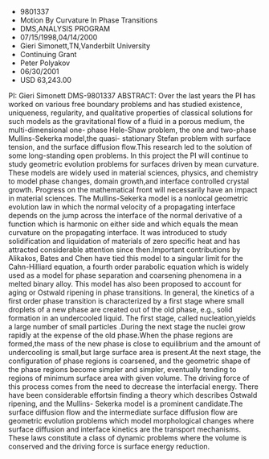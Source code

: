 
* 9801337
* Motion By Curvature In Phase Transitions
* DMS,ANALYSIS PROGRAM
* 07/15/1998,04/14/2000
* Gieri Simonett,TN,Vanderbilt University
* Continuing Grant
* Peter Polyakov
* 06/30/2001
* USD 63,243.00

PI: Gieri Simonett DMS-9801337 ABSTRACT: Over the last years the PI has worked
on various free boundary problems and has studied existence, uniqueness,
regularity, and qualitative properties of classical solutions for such models as
the gravitational flow of a fluid in a porous medium, the multi-dimensional one-
phase Hele-Shaw problem, the one and two-phase Mullins-Sekerka model,the quasi-
stationary Stefan problem with surface tension, and the surface diffusion
flow.This research led to the solution of some long-standing open problems. In
this project the PI will continue to study geometric evolution problems for
surfaces driven by mean curvature. These models are widely used in material
sciences, physics, and chemistry to model phase changes, domain growth,and
interface controlled crystal growth. Progress on the mathematical front will
necessarily have an impact in material sciences. The Mullins-Sekerka model is a
nonlocal geometric evolution law in which the normal velocity of a propagating
interface depends on the jump across the interface of the normal derivative of a
function which is harmonic on either side and which equals the mean curvature on
the propagating interface. It was introduced to study solidification and
liquidation of materials of zero specific heat and has attracted considerable
attention since then.Important contributions by Alikakos, Bates and Chen have
tied this model to a singular limit for the Cahn-Hilliard equation, a fourth
order parabolic equation which is widely used as a model for phase separation
and coarsening phenomena in a melted binary alloy. This model has also been
proposed to account for aging or Ostwald ripening in phase transitions. In
general, the kinetics of a first order phase transition is characterized by a
first stage where small droplets of a new phase are created out of the old
phase, e.g., solid formation in an undercooled liquid. The first stage, called
nucleation,yields a large number of small particles .During the next stage the
nuclei grow rapidly at the expense of the old phase.When the phase regions are
formed,the mass of the new phase is close to equilibrium and the amount of
undercooling is small,but large surface area is present.At the next stage, the
configuration of phase regions is coarsened, and the geometric shape of the
phase regions become simpler and simpler, eventually tending to regions of
minimum surface area with given volume. The driving force of this process comes
from the need to decrease the interfacial energy. There have been considerable
effortsin finding a theory which describes Ostwald ripening, and the Mullins-
Sekerka model is a prominent candidate.The surface diffusion flow and the
intermediate surface diffusion flow are geometric evolution problems which model
morphological changes where surface diffusion and interface kinetics are the
transport mechanisms. These laws constitute a class of dynamic problems where
the volume is conserved and the driving force is surface energy reduction.
